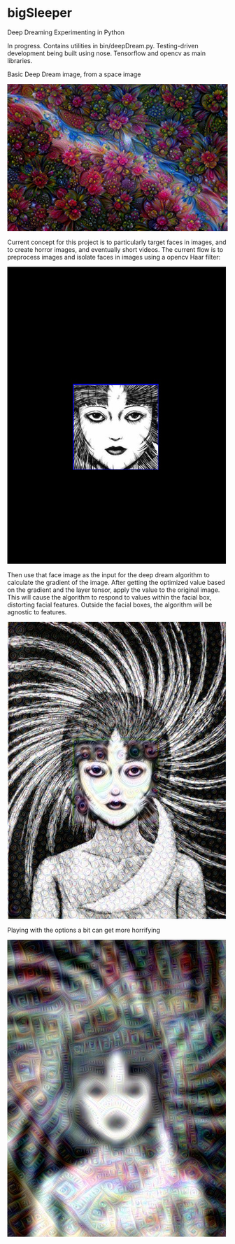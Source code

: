 # bigSleeper
Deep Dreaming Experimenting in Python

In progress. Contains utilities in bin/deepDream.py. Testing-driven development being built using nose. Tensorflow and opencv as main libraries.

Basic Deep Dream image, from a space image

![Flowers](images/basicDeepDream.jpeg)

Current concept for this project is to particularly target faces in images, and to create horror images, and eventually short videos. The current flow is to preprocess images and isolate faces in images using a opencv Haar filter:

![Just a face](preprocess/face.jpg)

Then use that face image as the input for the deep dream algorithm to calculate the gradient of the image. After getting the optimized value based on the gradient and the layer tensor, apply the value to the original image. This will cause the algorithm to respond to values within the facial box, distorting facial features. Outside the facial boxes, the algorithm will be agnostic to features.

![A very creepy image](images/dream_image_out.jpg)

Playing with the options a bit can get more horrifying

![Scary](images/scary.jpg)
